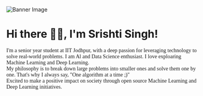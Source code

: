 <!DOCTYPE html>
<html lang="en">

<body>
    <div>
        <img src="https://i.pinimg.com/originals/37/4a/9c/374a9ce6182b7a8aafd8c6ea6b698ff3.gif" alt="Banner Image" class="banner">
    </div>
</body>
</html>

<body>
<div class="container">
        <div class="content">
            <h1>Hi there 👋🏼, I'm Srishti Singh!</h1>
            <span style="font-family: 'Lucida Console';">
                I'm a senior year student at IIT Jodhpur, with a deep passion for leveraging technology to solve real-world problems. I am Al and Data Science enthusiast. I love exploaring Machine Learning and Deep Learning. <br>
My philosophy is to break down large problems into smaller ones and solve them one by one. That's why I always say, "One algorithm at a time ;)" <br>
Excited to make a positive impact on society through open source Machine Learning and Deep Learning initiatives.
            </span>
    
        
</body>
</html>

